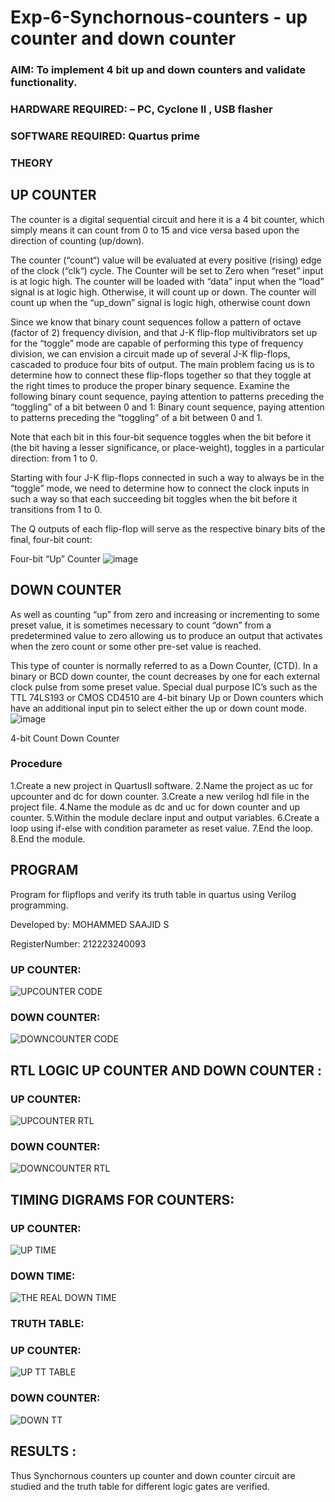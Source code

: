 # Exp-6-Synchornous-counters - up counter and down counter 
### AIM: To implement 4 bit up and down counters and validate  functionality.
### HARDWARE REQUIRED:  – PC, Cyclone II , USB flasher
### SOFTWARE REQUIRED:   Quartus prime
### THEORY 

## UP COUNTER 
The counter is a digital sequential circuit and here it is a 4 bit counter, which simply means it can count from 0 to 15 and vice versa based upon the direction of counting (up/down). 

The counter (“count“) value will be evaluated at every positive (rising) edge of the clock (“clk“) cycle.
The Counter will be set to Zero when “reset” input is at logic high.
The counter will be loaded with “data” input when the “load” signal is at logic high. Otherwise, it will count up or down.
The counter will count up when the “up_down” signal is logic high, otherwise count down

Since we know that binary count sequences follow a pattern of octave (factor of 2) frequency division, and that J-K flip-flop multivibrators set up for the “toggle” mode are capable of performing this type of frequency division, we can envision a circuit made up of several J-K flip-flops, cascaded to produce four bits of output.
The main problem facing us is to determine how to connect these flip-flops together so that they toggle at the right times to produce the proper binary sequence.
Examine the following binary count sequence, paying attention to patterns preceding the “toggling” of a bit between 0 and 1:
Binary count sequence, paying attention to patterns preceding the “toggling” of a bit between 0 and 1.

Note that each bit in this four-bit sequence toggles when the bit before it (the bit having a lesser significance, or place-weight), toggles in a particular direction: from 1 to 0.



 
 

Starting with four J-K flip-flops connected in such a way to always be in the “toggle” mode, we need to determine how to connect the clock inputs in such a way so that each succeeding bit toggles when the bit before it transitions from 1 to 0.

The Q outputs of each flip-flop will serve as the respective binary bits of the final, four-bit count:

 
 

Four-bit “Up” Counter
![image](https://user-images.githubusercontent.com/36288975/169644758-b2f4339d-9532-40c5-af40-8f4f8c942e2c.png)



## DOWN COUNTER 

As well as counting “up” from zero and increasing or incrementing to some preset value, it is sometimes necessary to count “down” from a predetermined value to zero allowing us to produce an output that activates when the zero count or some other pre-set value is reached.

This type of counter is normally referred to as a Down Counter, (CTD). In a binary or BCD down counter, the count decreases by one for each external clock pulse from some preset value. Special dual purpose IC’s such as the TTL 74LS193 or CMOS CD4510 are 4-bit binary Up or Down counters which have an additional input pin to select either the up or down count mode.
![image](https://user-images.githubusercontent.com/36288975/169644844-1a14e123-7228-4ed8-81a9-eb937dff4ac8.png)


4-bit Count Down Counter
### Procedure

1.Create a new project in QuartusII software.
2.Name the project as uc for upcounter and dc for down counter.
3.Create a new verilog hdl file in the project file.
4.Name the module as dc and uc for down counter and up counter.
5.Within the module declare input and output variables.
6.Create a loop using if-else with condition parameter as reset value.
7.End the loop.
8.End the module.


## PROGRAM 

Program for flipflops  and verify its truth table in quartus using Verilog programming.

Developed by: MOHAMMED SAAJID S 

RegisterNumber: 212223240093 

### UP COUNTER:

![UPCOUNTER CODE](https://github.com/Confusion7/Exp-7-Synchornous-counters-/assets/141727149/63ca5076-a323-4a09-98d1-742c502d784e)

### DOWN COUNTER:

![DOWNCOUNTER CODE](https://github.com/Confusion7/Exp-7-Synchornous-counters-/assets/141727149/8d3e4e33-c52a-40b9-b4db-68ec729aa161)



## RTL LOGIC UP COUNTER AND DOWN COUNTER  :

### UP COUNTER:

![UPCOUNTER RTL](https://github.com/Confusion7/Exp-7-Synchornous-counters-/assets/141727149/c8fcca01-7abb-41b9-8c70-c51369959b86)

### DOWN COUNTER:

![DOWNCOUNTER RTL](https://github.com/Confusion7/Exp-7-Synchornous-counters-/assets/141727149/07a29afb-796b-481a-b735-ce8c8aeb99fd)


## TIMING DIGRAMS FOR COUNTERS:

### UP COUNTER:

![UP TIME](https://github.com/Confusion7/Exp-7-Synchornous-counters-/assets/141727149/76c1a80b-bc30-4c3f-8483-6b7352fb6c68)

### DOWN TIME:

![THE REAL DOWN TIME](https://github.com/Confusion7/Exp-7-Synchornous-counters-/assets/141727149/00d454e7-93b5-4895-a02f-2ee7e6df21f9)


### TRUTH TABLE:

### UP COUNTER:

![UP TT TABLE](https://github.com/Confusion7/Exp-7-Synchornous-counters-/assets/141727149/37022868-614c-450e-b221-d5685f9749c3)

### DOWN COUNTER:

![DOWN TT](https://github.com/Confusion7/Exp-7-Synchornous-counters-/assets/141727149/f6901eab-b85e-4766-b066-15cd296eb5d9)

## RESULTS :
Thus Synchornous counters up counter and down counter circuit are studied and the truth table for different logic gates are verified.

